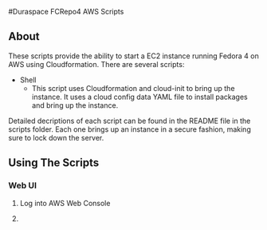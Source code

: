 #Duraspace FCRepo4 AWS Scripts

## About
These scripts provide the ability to start a EC2 instance running Fedora 4 on AWS using Cloudformation. There are several scripts: 

* Shell
  * This script uses Cloudformation and cloud-init to bring up the instance. It uses a cloud config data YAML file to install packages and bring up the instance. 

Detailed decriptions of each script can be found in the README file in the scripts folder. Each one brings up an instance in a secure fashion, making sure to lock down the server. 

## Using The Scripts

### Web UI

1. Log into AWS Web Console

2. 
